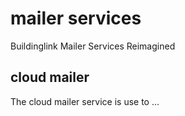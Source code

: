 # mailer services 

Buildinglink Mailer Services Reimagined

## cloud mailer

The cloud mailer service is use to ...